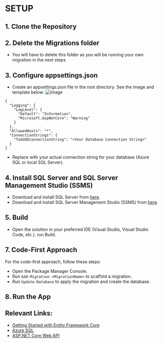 # SETUP

## 1. Clone the Repository
## 2. Delete the Migrations folder
- You will have to delete this folder as you will be running your own migration in the next steps
## 3. Configure appsettings.json

  - Create an appsettings.json file in the root directory. See the image and template below:
    ![image](https://github.com/rkortiga/Todo-API/assets/125756155/b9f369bd-8bdc-4bb4-9356-92f59dbf088c)

```
{
  "Logging": {
    "LogLevel": {
      "Default": "Information",
      "Microsoft.AspNetCore": "Warning"
    }
  },
  "AllowedHosts": "*",
  "ConnectionStrings": {
    "TodoDbConnectionString": "<Your Database Connection String>"
  }
}
```
- Replace <Your Database Connection String> with your actual connection string for your database (Azure SQL or local SQL Server).

## 4. Install SQL Server and SQL Server Management Studio (SSMS)

   - Download and install SQL Server from [here](https://www.microsoft.com/en-us/sql-server/sql-server-downloads).
   - Download and install SQL Server Management Studio (SSMS) from [here](https://learn.microsoft.com/en-us/sql/ssms/download-sql-server-management-studio-ssms?view=sql-server-ver16).


## 5. Build
- Open the solution in your preferred IDE (Visual Studio, Visual Studio Code, etc.).
run Build.

## 7. Code-First Approach
 For the code-first approach, follow these steps:

- Open the Package Manager Console.
- Run `Add-Migration <MigrationName>` to scaffold a migration.
- Run `Update-Database` to apply the migration and create the database.

## 8. Run the App

## Relevant Links: 
- [Getting Started with Entity Framework Core](https://learn.microsoft.com/en-us/ef/core/get-started/overview/first-app?tabs=netcore-cli)
- [Azure SQL](https://learn.microsoft.com/en-us/azure/azure-sql/database/sql-database-paas-overview?view=azuresql)
- [ASP.NET Core Web API](https://learn.microsoft.com/en-us/aspnet/core/tutorials/first-web-api?view=aspnetcore-8.0&tabs=visual-studio)

